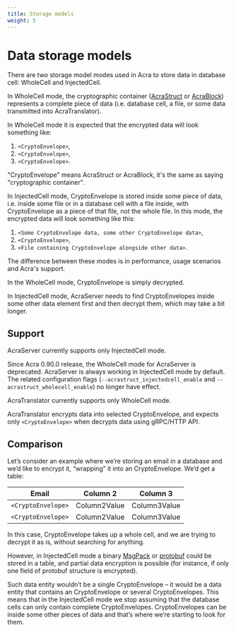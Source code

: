 ```yaml
---
title: Storage models
weight: 5
---
```


# Data storage models

There are two storage model modes used in Acra to store data in database cell: WholeCell and InjectedCell.

In WholeCell mode, the cryptographic container ([AcraStruct](/acra/acra-in-depth/data-structures/acrastruct) or [AcraBlock](/acra/acra-in-depth/data-structures/acrablock)) represents a complete piece of data (i.e. database cell, a file, or some data transmitted into AcraTranslator). 


In WholeCell mode it is expected that the encrypted data will look something like:

1. `<CryptoEnvelope>`,
2. `<CryptoEnvelope>`,
3. `<CryptoEnvelope>`.

"CryptoEnvelope" means AcraStruct or AcraBlock, it's the same as saying "cryptographic container".

In InjectedCell mode, CryptoEnvelope is stored inside some piece of data, i.e. inside some file or in a database cell with a file inside, with CryptoEnvelope as a piece of that file, not the whole file. In this mode, the encrypted data will look something like this:

1. `<Some CryptoEnvelope data, some other CryptoEnvelope data>`,
2. `<CryptoEnvelope>`,
3. `<File containing CryptoEnvelope alongside other data>`.

The difference between these modes is in performance, usage scenarios and Acra's support.

In the WholeCell mode, CryptoEnvelope is simply decrypted.

In InjectedCell mode, AcraServer needs to find CryptoEnvelopes inside some other data element first and then decrypt them, which may take a bit longer.


## Support

AcraServer currently supports only InjectedCell mode.

Since Acra 0.90.0 release, the WholeCell mode for AcraServer is deprecated. 
AcraServer is always working in InjectedCell mode by default.
The related configuration flags (`--acrastruct_injectedcell_enable` and `--acrastruct_wholecell_enable`) no longer have effect.

AcraTranslator currently supports only WholeCell mode.

AcraTranslator encrypts data into selected CryptoEnvelope, and expects only `<CryptoEnvelope>` when decrypts data using gRPC/HTTP API.


## Comparison

Let’s consider an example where we’re storing an email in a database and we’d like to encrypt it, “wrapping” it into an CryptoEnvelope. We’d get a table:

| Email        | Column 2     | Column 3     |
|--------------|--------------|--------------|
| `<CryptoEnvelope>` | Column2Value | Column3Value |
| `<CryptoEnvelope>` | Column2Value | Column3Value |

In this case, CryptoEnvelope takes up a whole cell, and we are trying to decrypt it as is, without searching for anything.

However, in InjectedCell mode a binary [MsgPack](https://msgpack.org/index.html) or [protobuf](https://developers.google.com/protocol-buffers/) could be stored in a table, and partial data encryption is possible (for instance, if only one field of protobuf structure is encrypted).

Such data entity wouldn’t be a single CryptoEnvelope – it would be a data entity that contains an CryptoEnvelope or several CryptoEnvelopes.
This means that in the InjectedCell mode we stop assuming that the database cells can only contain complete CryptoEnvelopes.
CryptoEnvelopes can be inside some other pieces of data and that’s where we’re starting to look for them.
